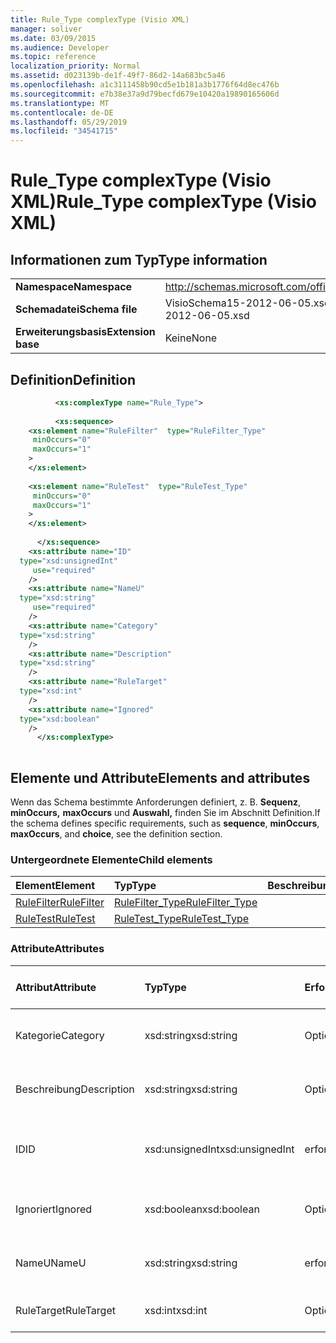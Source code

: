 ```yaml
---
title: Rule_Type complexType (Visio XML)
manager: soliver
ms.date: 03/09/2015
ms.audience: Developer
ms.topic: reference
localization_priority: Normal
ms.assetid: d023139b-de1f-49f7-86d2-14a683bc5a46
ms.openlocfilehash: a1c3111458b90cd5e1b181a3b1776f64d8ec476b
ms.sourcegitcommit: e7b38e37a9d79becfd679e10420a19890165606d
ms.translationtype: MT
ms.contentlocale: de-DE
ms.lasthandoff: 05/29/2019
ms.locfileid: "34541715"
---
```

# <a name="rule_type-complextype-visio-xml"></a><span data-ttu-id="ca8cb-102">Rule_Type complexType (Visio XML)</span><span class="sxs-lookup"><span data-stu-id="ca8cb-102">Rule_Type complexType (Visio XML)</span></span>

## <a name="type-information"></a><span data-ttu-id="ca8cb-103">Informationen zum Typ</span><span class="sxs-lookup"><span data-stu-id="ca8cb-103">Type information</span></span>

|||
|:-----|:-----|
|<span data-ttu-id="ca8cb-104">**Namespace**</span><span class="sxs-lookup"><span data-stu-id="ca8cb-104">**Namespace**</span></span> <br/> |http://schemas.microsoft.com/office/visio/2011/1/core  <br/> |
|<span data-ttu-id="ca8cb-105">**Schemadatei**</span><span class="sxs-lookup"><span data-stu-id="ca8cb-105">**Schema file**</span></span> <br/> |<span data-ttu-id="ca8cb-106">VisioSchema15-2012-06-05.xsd</span><span class="sxs-lookup"><span data-stu-id="ca8cb-106">VisioSchema15-2012-06-05.xsd</span></span>  <br/> |
|<span data-ttu-id="ca8cb-107">**Erweiterungsbasis**</span><span class="sxs-lookup"><span data-stu-id="ca8cb-107">**Extension base**</span></span> <br/> |<span data-ttu-id="ca8cb-108">Keine</span><span class="sxs-lookup"><span data-stu-id="ca8cb-108">None</span></span>  <br/> |
   
## <a name="definition"></a><span data-ttu-id="ca8cb-109">Definition</span><span class="sxs-lookup"><span data-stu-id="ca8cb-109">Definition</span></span>

```XML
          <xs:complexType name="Rule_Type">
          
          <xs:sequence>
    <xs:element name="RuleFilter"  type="RuleFilter_Type"
     minOccurs="0"
     maxOccurs="1"
    >
    </xs:element>
    
    <xs:element name="RuleTest"  type="RuleTest_Type"
     minOccurs="0"
     maxOccurs="1"
    >
    </xs:element>
    
      </xs:sequence>
    <xs:attribute name="ID"
  type="xsd:unsignedInt"
     use="required"
    />
    <xs:attribute name="NameU"
  type="xsd:string"
     use="required"
    />
    <xs:attribute name="Category"
  type="xsd:string"
    />
    <xs:attribute name="Description"
  type="xsd:string"
    />
    <xs:attribute name="RuleTarget"
  type="xsd:int"
    />
    <xs:attribute name="Ignored"
  type="xsd:boolean"
    />
      </xs:complexType>
      
```

## <a name="elements-and-attributes"></a><span data-ttu-id="ca8cb-110">Elemente und Attribute</span><span class="sxs-lookup"><span data-stu-id="ca8cb-110">Elements and attributes</span></span>

<span data-ttu-id="ca8cb-111">Wenn das Schema bestimmte Anforderungen definiert, z. B. **Sequenz**, **minOccurs,** **maxOccurs** und **Auswahl,** finden Sie im Abschnitt Definition.</span><span class="sxs-lookup"><span data-stu-id="ca8cb-111">If the schema defines specific requirements, such as **sequence**, **minOccurs**, **maxOccurs**, and **choice**, see the definition section.</span></span> 
  
### <a name="child-elements"></a><span data-ttu-id="ca8cb-112">Untergeordnete Elemente</span><span class="sxs-lookup"><span data-stu-id="ca8cb-112">Child elements</span></span>

|<span data-ttu-id="ca8cb-113">**Element**</span><span class="sxs-lookup"><span data-stu-id="ca8cb-113">**Element**</span></span>|<span data-ttu-id="ca8cb-114">**Typ**</span><span class="sxs-lookup"><span data-stu-id="ca8cb-114">**Type**</span></span>|<span data-ttu-id="ca8cb-115">**Beschreibung**</span><span class="sxs-lookup"><span data-stu-id="ca8cb-115">**Description**</span></span>|
|:-----|:-----|:-----|
|[<span data-ttu-id="ca8cb-116">RuleFilter</span><span class="sxs-lookup"><span data-stu-id="ca8cb-116">RuleFilter</span></span>](rulefilter-element-rule_type-complextypevisio-xml.md) <br/> |[<span data-ttu-id="ca8cb-117">RuleFilter_Type</span><span class="sxs-lookup"><span data-stu-id="ca8cb-117">RuleFilter_Type</span></span>](rulefilter_type-complextypevisio-xml.md) <br/> ||
|[<span data-ttu-id="ca8cb-118">RuleTest</span><span class="sxs-lookup"><span data-stu-id="ca8cb-118">RuleTest</span></span>](ruletest-element-rule_type-complextypevisio-xml.md) <br/> |[<span data-ttu-id="ca8cb-119">RuleTest_Type</span><span class="sxs-lookup"><span data-stu-id="ca8cb-119">RuleTest_Type</span></span>](ruletest_type-complextypevisio-xml.md) <br/> ||
   
### <a name="attributes"></a><span data-ttu-id="ca8cb-120">Attribute</span><span class="sxs-lookup"><span data-stu-id="ca8cb-120">Attributes</span></span>

|<span data-ttu-id="ca8cb-121">**Attribut**</span><span class="sxs-lookup"><span data-stu-id="ca8cb-121">**Attribute**</span></span>|<span data-ttu-id="ca8cb-122">**Typ**</span><span class="sxs-lookup"><span data-stu-id="ca8cb-122">**Type**</span></span>|<span data-ttu-id="ca8cb-123">**Erforderlich**</span><span class="sxs-lookup"><span data-stu-id="ca8cb-123">**Required**</span></span>|<span data-ttu-id="ca8cb-124">**Beschreibung**</span><span class="sxs-lookup"><span data-stu-id="ca8cb-124">**Description**</span></span>|<span data-ttu-id="ca8cb-125">**Mögliche Werte**</span><span class="sxs-lookup"><span data-stu-id="ca8cb-125">**Possible values**</span></span>|
|:-----|:-----|:-----|:-----|:-----|
|<span data-ttu-id="ca8cb-126">Kategorie</span><span class="sxs-lookup"><span data-stu-id="ca8cb-126">Category</span></span>  <br/> |<span data-ttu-id="ca8cb-127">xsd:string</span><span class="sxs-lookup"><span data-stu-id="ca8cb-127">xsd:string</span></span>  <br/> |<span data-ttu-id="ca8cb-128">Optional</span><span class="sxs-lookup"><span data-stu-id="ca8cb-128">optional</span></span>  <br/> ||<span data-ttu-id="ca8cb-129">Werte des xsd:string-Typs.</span><span class="sxs-lookup"><span data-stu-id="ca8cb-129">Values of the xsd:string type.</span></span>  <br/> |
|<span data-ttu-id="ca8cb-130">Beschreibung</span><span class="sxs-lookup"><span data-stu-id="ca8cb-130">Description</span></span>  <br/> |<span data-ttu-id="ca8cb-131">xsd:string</span><span class="sxs-lookup"><span data-stu-id="ca8cb-131">xsd:string</span></span>  <br/> |<span data-ttu-id="ca8cb-132">Optional</span><span class="sxs-lookup"><span data-stu-id="ca8cb-132">optional</span></span>  <br/> ||<span data-ttu-id="ca8cb-133">Werte des xsd:string-Typs.</span><span class="sxs-lookup"><span data-stu-id="ca8cb-133">Values of the xsd:string type.</span></span>  <br/> |
|<span data-ttu-id="ca8cb-134">ID</span><span class="sxs-lookup"><span data-stu-id="ca8cb-134">ID</span></span>  <br/> |<span data-ttu-id="ca8cb-135">xsd:unsignedInt</span><span class="sxs-lookup"><span data-stu-id="ca8cb-135">xsd:unsignedInt</span></span>  <br/> |<span data-ttu-id="ca8cb-136">erforderlich</span><span class="sxs-lookup"><span data-stu-id="ca8cb-136">required</span></span>  <br/> ||<span data-ttu-id="ca8cb-137">Werte des xsd:unsignedInt-Typs.</span><span class="sxs-lookup"><span data-stu-id="ca8cb-137">Values of the xsd:unsignedInt type.</span></span>  <br/> |
|<span data-ttu-id="ca8cb-138">Ignoriert</span><span class="sxs-lookup"><span data-stu-id="ca8cb-138">Ignored</span></span>  <br/> |<span data-ttu-id="ca8cb-139">xsd:boolean</span><span class="sxs-lookup"><span data-stu-id="ca8cb-139">xsd:boolean</span></span>  <br/> |<span data-ttu-id="ca8cb-140">Optional</span><span class="sxs-lookup"><span data-stu-id="ca8cb-140">optional</span></span>  <br/> ||<span data-ttu-id="ca8cb-141">Werte des typs xsd:boolean.</span><span class="sxs-lookup"><span data-stu-id="ca8cb-141">Values of the xsd:boolean type.</span></span>  <br/> |
|<span data-ttu-id="ca8cb-142">NameU</span><span class="sxs-lookup"><span data-stu-id="ca8cb-142">NameU</span></span>  <br/> |<span data-ttu-id="ca8cb-143">xsd:string</span><span class="sxs-lookup"><span data-stu-id="ca8cb-143">xsd:string</span></span>  <br/> |<span data-ttu-id="ca8cb-144">erforderlich</span><span class="sxs-lookup"><span data-stu-id="ca8cb-144">required</span></span>  <br/> ||<span data-ttu-id="ca8cb-145">Werte des xsd:string-Typs.</span><span class="sxs-lookup"><span data-stu-id="ca8cb-145">Values of the xsd:string type.</span></span>  <br/> |
|<span data-ttu-id="ca8cb-146">RuleTarget</span><span class="sxs-lookup"><span data-stu-id="ca8cb-146">RuleTarget</span></span>  <br/> |<span data-ttu-id="ca8cb-147">xsd:int</span><span class="sxs-lookup"><span data-stu-id="ca8cb-147">xsd:int</span></span>  <br/> |<span data-ttu-id="ca8cb-148">Optional</span><span class="sxs-lookup"><span data-stu-id="ca8cb-148">optional</span></span>  <br/> ||<span data-ttu-id="ca8cb-149">Werte des xsd:int-Typs.</span><span class="sxs-lookup"><span data-stu-id="ca8cb-149">Values of the xsd:int type.</span></span>  <br/> |
   

